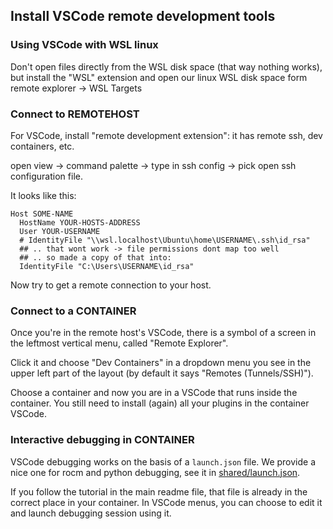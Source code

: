 ## Install VSCode remote development tools

### Using VSCode with WSL linux

Don't open files directly from the WSL disk space (that way nothing works), but install the "WSL" extension and open our linux WSL disk space
form remote explorer -> WSL Targets

### Connect to REMOTEHOST

For VSCode, install "remote development extension": it has remote ssh, dev containers, etc.

open view -> command palette -> type in ssh config -> pick open ssh configuration file.

It looks like this:
```
Host SOME-NAME
  HostName YOUR-HOSTS-ADDRESS
  User YOUR-USERNAME
  # IdentityFile "\\wsl.localhost\Ubuntu\home\USERNAME\.ssh\id_rsa" 
  ## .. that wont work -> file permissions dont map too well
  ## .. so made a copy of that into:
  IdentityFile "C:\Users\USERNAME\id_rsa"
```

Now try to get a remote connection to your host.

### Connect to a CONTAINER

Once you're in the remote host's VSCode, there is a symbol of a screen in the leftmost vertical menu, called "Remote Explorer".

Click it and choose "Dev Containers" in a dropdown menu you see in the upper left part of the layout (by default it says "Remotes (Tunnels/SSH)").

Choose a container and now you are in a VSCode that runs inside the container.  You still need to install (again) all your plugins in the container VSCode.

### Interactive debugging in CONTAINER 

VSCode debugging works on the basis of a `launch.json` file.  We provide a nice one for rocm and python debugging, see it in [shared/launch.json](shared/launch.json).

If you follow the tutorial in the main readme file, that file is already in the correct place in your container.  In VSCode menus, you can choose to edit it and launch
debugging session using it.
